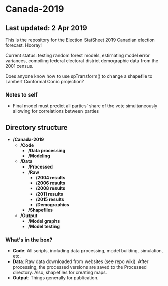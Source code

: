 # Canada-2019
## Last updated: 2 Apr 2019
This is the repository for the Election StatSheet 2019 Canadian election forecast. Hooray!

Current status: testing random forest models, estimating model error variances, compiling federal electoral district demographic data from the 2001 census.

Does anyone know how to use spTransform() to change a shapefile to Lambert Conformal Conic projection?

### Notes to self ###
- Final model must predict all parties' share of the vote simultaneously allowing for correlations between parties

## Directory structure
- **/Canada-2019**
  - **/Code**
    - **/Data processing**
    - **/Modeling**
  - **/Data**
    - **/Processed**
    - **/Raw**
      - **/2004 results**
      - **/2006 results**
      - **/2008 results**
      - **/2011 results**
      - **/2015 results**
      - **/Demographics**
    - **/Shapefiles**
  - **/Output**
    - **/Model graphs**
    - **/Model testing**

### What's in the box?
- **Code**: All scripts, including data processing, model building, simulation, etc.
- **Data**: Raw data downloaded from websites (see repo wiki). After processing, the processed versions are saved to the Processed directory. Also, shapefiles for creating maps.
- **Output**: Things generally for publication.

